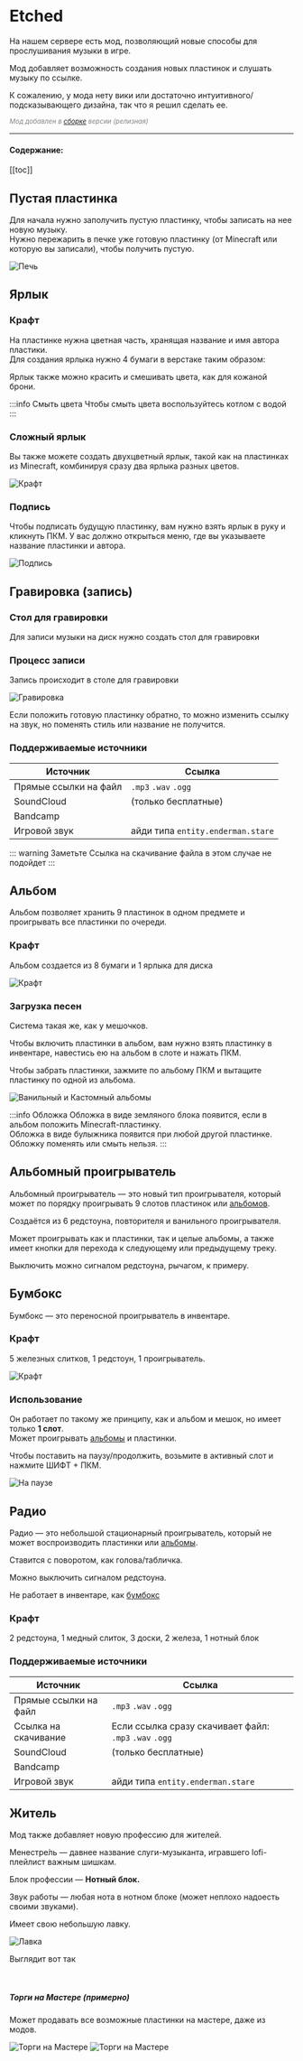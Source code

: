 
<Pill name="ML Magic" link="/wiki/archive/ml-magic" icon="solar:archive-bold-duotone" color="#868dcc" /> <br/>

 
# Etched

На нашем сервере есть мод, позволяющий новые способы для прослушивания музыки в игре.<br/>

Мод добавляет возможность создания новых пластинок и слушать музыку по ссылке.<br/>

К сожалению, у мода нету вики или достаточно интуитивного/подсказывающего дизайна, так что я решил сделать ее.

<Links :items="[
    { 
        name: 'Etched', 
        link: 'https://www.curseforge.com/minecraft/mc-mods/etched', 
        image: 'https://media.forgecdn.net/avatars/thumbnails/939/472/64/64/638419301379970746.png',
        desc: 'jackson, Farcr, Ozelot5836'
    }
  ]"
/>

*<span style="color: gray;"><sup>Мод добавлен в <a href='modpack#остальные'>сборке</a> версии <Badge type="info" text="v1.0" /> (релизная)</sup></span>* 

---

#### Содержание:
[[toc]]

## Пустая пластинка
Для начала нужно заполучить пустую пластинку, чтобы записать на нее новую музыку.<br/>
Нужно пережарить в печке уже готовую пластинку (от Minecraft или которую вы записали), чтобы получить пустую.<br/>
<Badge type="warning" text="При пережарке записаной пластинки вы не получите ярлык" />

![Печь](/WIKI/Etched/demo_img_1.png)


## Ярлык
### Крафт
На пластинке нужна цветная часть, хранящая название и имя автора пластики.<br/>
Для создания ярлыка нужно 4 бумаги в верстаке таким образом:

<BlockCard size="big" :cards="[
  { content: '![demo_img_2](/WIKI/Etched/demo_img_2.png)\nКрафт'},
  { content: '![demo_img_3](/WIKI/Etched/demo_img_3.png)\nКрасить'},
]"/> 

Ярлык также можно красить и смешивать цвета, как для кожаной брони.<br/>

:::info Смыть цвета
Чтобы смыть цвета воспользуйтесь котлом с водой
:::


### Сложный ярлык
Вы также можете создать двухцветный ярлык, такой как на пластинках из Minecraft, комбинируя сразу два ярлыка разных цветов.

![Крафт](/WIKI/Etched/demo_img_4.png)

### Подпись
Чтобы подписать будущую пластинку, вам нужно взять ярлык в руку и кликнуть ПКМ. У вас должно открыться меню, где вы указываете название пластинки и автора.

![Подпись](/WIKI/Etched/demo_img_5.png)



## Гравировка (запись)
### Стол для гравировки
Для записи музыки на диск нужно создать стол для гравировки <br/>

<BlockCard size="big" :cards="[
  { content: '![demo_img_6](/WIKI/Etched/demo_img_6.png)\nКрафт'},
  { content: '![demo_img_7](/WIKI/Etched/demo_img_7.png)\nБлок'},
]"/> 

### Процесс записи
Запись происходит в столе для гравировки<br/>

![Гравировка](/WIKI/Etched/demo_img_8.png)


Если положить готовую пластинку обратно, то можно изменить ссылку на звук, но поменять стиль или название не получится.

### Поддерживаемые источники
| Источник | Ссылка |
|---|---|
|Прямые ссылки на файл | `.mp3` `.wav` `.ogg` |
|SoundCloud | (только бесплатные)  |
|Bandcamp||
|Игровой звук| айди типа `entity.enderman.stare` |
::: warning Заметьте
Ссылка на скачивание файла в этом случае не подойдет
:::

## Альбом
Альбом позволяет хранить 9 пластинок в одном предмете и проигрывать все пластинки по очереди.<br/>


### Крафт
Альбом создается из 8 бумаги и 1 ярлыка для диска

![Крафт](/WIKI/Etched/demo_img_9.png)


### Загрузка песен
Система такая же, как у мешочков.

Чтобы включить пластинки в альбом, вам нужно взять пластинку в инвентаре, навестись ею на альбом в слоте и нажать ПКМ.

Чтобы забрать пластинки, зажмите по альбому ПКМ и вытащите пластинку по одной из альбома.

![Ванильный и Кастомный альбомы](/WIKI/Etched/demo_img_10.png) 


:::info Обложка
Обложка в виде земляного блока появится, если в альбом положить Minecraft-пластинку.<br/>
Обложка в виде булыжника появится при любой другой пластинке.<br/>
Обложку поменять или смыть нельзя. 
:::


## Альбомный проигрыватель
Альбомный проигрыватель — это новый тип проигрывателя, который может по порядку проигрывать 9 слотов пластинок или [альбомов](#альбом).<br/>

Создаётся из 6 редстоуна, повторителя и ванильного проигрывателя.

<BlockCard size="medium" :cards="[
  { content: '![demo_img_11](/WIKI/Etched/demo_img_11.png)\nКрафт'},
  { content: '![demo_img_12](/WIKI/Etched/demo_img_12.png)\nБлок'},
  { content: '![demo_img_13](/WIKI/Etched/demo_img_13.png)\nМеню'},
]"/> 

Может проигрывать как и пластинки, так и целые альбомы, а также имеет кнопки для перехода к следующему или предыдущему треку.

Выключить можно сигналом редстоуна, рычагом, к примеру.

## Бумбокс

Бумбокс — это переносной проигрыватель в инвентаре.

### Крафт
5 железных слитков, 1 редстоун, 1 проигрыватель.

![Крафт](/WIKI/Etched/demo_img_14.png)


### Использование

Он работает по такому же принципу, как и альбом и мешок, но имеет только **1 слот**.<br/>
Может проигрывать [альбомы](#альбом) и пластинки.


Чтобы поставить на паузу/продолжить, возьмите в активный слот и нажмите ШИФТ + ПКМ.

![На паузе](/WIKI/Etched/demo_img_15.png)

## Радио
Радио — это небольшой стационарный проигрыватель, который не может воспроизводить пластинки или [альбомы](#альбом).

Ставится с поворотом, как голова/табличка.

Можно выключить сигналом редстоуна.

Не работает в инвентаре, как [бумбокс](#бумбокс)

### Крафт
2 редстоуна, 1 медный слиток, 3 доски, 2 железа, 1 нотный блок

<BlockCard size="medium" :cards="[
  { content: '![demo_img_16](/WIKI/Etched/demo_img_16.png)\nКрафт'},
  { content: '![demo_img_17](/WIKI/Etched/demo_img_17.png)\nБлок'},
  { content: '![demo_img_18](/WIKI/Etched/demo_img_18.png)\nМеню'},
]"/> 

### Поддерживаемые источники
| Источник | Ссылка |
|---|---|
|Прямые ссылки на файл | `.mp3` `.wav` `.ogg` |
|Ссылка на скачивание| Если ссылка сразу скачивает файл: `.mp3` `.wav` `.ogg`|
|SoundCloud | (только бесплатные)  |
|Bandcamp||
|Игровой звук| айди типа `entity.enderman.stare` |

## Житель
Мод также добавляет новую профессию для жителей.

Менестре́ль — давнее название слуги-музыканта, игравшего lofi-плейлист важным шишкам.

Блок профессии — **Нотный блок.**

Звук работы — любая нота в нотном блоке (может неплохо надоесть своими звуками).

Имеет свою небольшую лавку.

![Лавка](/WIKI/Etched/demo_img_19.png)

Выглядит вот так

<BlockCard size="big" :cards="[
  { content: '![demo_img_20](/WIKI/Etched/demo_img_20.png)'},
  { content: '![demo_img_21](/WIKI/Etched/demo_img_21.png)'},
]"/> 
<br/>

##### Торги на Мастере (примерно) 
Может продавать все возможные пластинки на мастере, даже из модов.

![Торги на Мастере](/WIKI/Etched/demo_img_22.png)
![Торги на Мастере](/WIKI/Etched/demo_img_23.png)


